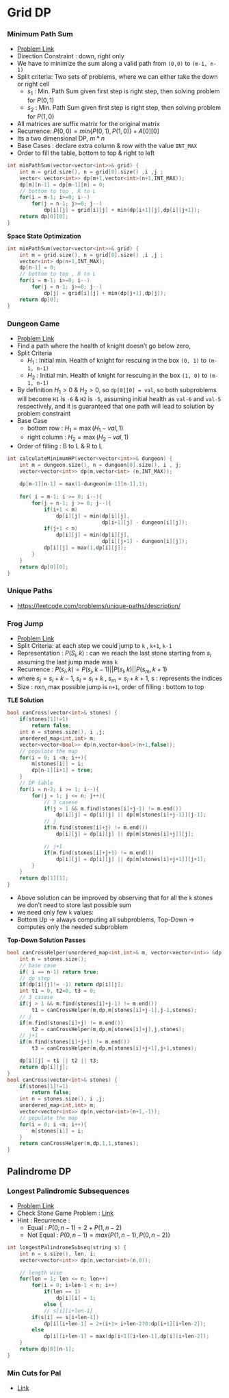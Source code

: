# Grid DP

### Minimum Path Sum

* [Problem Link](https://leetcode.com/problems/minimum-path-sum/)
* Direction Constraint : down, right only
* We have to minimize the sum along a valid path from `(0,0)` to `(m-1, n-1)`
* Split criteria: Two sets of problems, where we can either take the down or right cell
    * $s_1$ : Min. Path Sum given first step is right step, then solving problem for $P(0, 1)$
    * $s_2$ : Min. Path Sum given first step is right step, then solving problem for $P(1, 0)$
* All matrices are suffix matrix for the original matrix
* Recurrence: $P(0, 0) = min\{P(0, 1), P(1, 0)\} + A[0][0]$
* Its a two dimensional DP, $m*n$
* Base Cases : declare extra column & row with the value `INT_MAX`
* Order to fill the table, bottom to top & right to left

````c++
int minPathSum(vector<vector<int>>& grid) {
    int m = grid.size(), n = grid[0].size() ,i ,j ;
    vector< vector<int>> dp(m+1,vector<int>(n+1,INT_MAX));
    dp[m][n-1] = dp[m-1][n] = 0;
    // bottom to top , R to L
    for(i = m-1; i>=0; i--)
        for(j = n-1; j>=0; j--)
            dp[i][j] = grid[i][j] + min(dp[i+1][j],dp[i][j+1]);
    return dp[0][0]; 
}
````

**Space State Optimization**

````c++
int minPathSum(vector<vector<int>>& grid) {
    int m = grid.size(), n = grid[0].size() ,i ,j ;
    vector<int> dp(n+1,INT_MAX);
    dp[n-1] = 0;
    // bottom to top , R to L
    for(i = m-1; i>=0; i--)
        for(j = n-1; j>=0; j--)
            dp[j] = grid[i][j] + min(dp[j+1],dp[j]);
    return dp[0]; 
}
````

### Dungeon Game

* [Problem Link](https://leetcode.com/problems/dungeon-game/description/)
* Find a path where the health of knight doesn’t go below zero, 
* Split Criteria
    * $H_1$ : Initial min. Health of knight for rescuing in the box `(0, 1)` to `(m-1, n-1)`
    * $H_2$ : Initial min. Health of knight for rescuing in the box `(1, 0)` to `(m-1, n-1)`
* By definition $H_1 > 0$ & $H_2 > 0$, so `dp[0][0] = val`, so both subproblems will become `H1` is `-6` & `H2` is `-5`, assuming initial health as `val-6` and `val-5` respectively, and it is guaranteed that one path will lead to solution by problem constraint
* Base Case
    * bottom row : $H_1 = \max(H_1 - val, 1)$
    * right column : $H_2 = \max(H_2 - val, 1)$
* Order of filling : B to L & R to L

````c++
int calculateMinimumHP(vector<vector<int>>& dungeon) {
    int m = dungeon.size(), n = dungeon[0].size(), i , j;
    vector<vector<int>> dp(m,vector<int> (n,INT_MAX));
    
    dp[m-1][n-1] = max(1-dungeon[m-1][n-1],1);
    
    for( i = m-1; i >= 0; i--){
        for(j = n-1; j >= 0; j--){
            if(i+1 < m)
                dp[i][j] = min(dp[i][j],
                               dp[i+1][j] - dungeon[i][j]);
            if(j+1 < n)
                dp[i][j] = min(dp[i][j],
                               dp[i][j+1] - dungeon[i][j]);
            dp[i][j] = max(1,dp[i][j]);
        }
    }    
  	return dp[0][0];
}
````

### Unique Paths

* https://leetcode.com/problems/unique-paths/description/

### Frog Jump

* [Problem Link](https://leetcode.com/problems/frog-jump/)
* Split Criteria: at each step we could jump to `k` , `k+1`, `k-1`
* Representation : $P(S_i,k)$ : can we reach the last stone starting from $s_i$ assuming the last jump made was `k`
* Recurrence : $P(s_i, k) = P(s_j, k-1) || P(s_l, k) || P(s_m, k+1)$
* where $s_j = s_i + k - 1$, $s_l = s_i + k$ , $s_m = s_i +k+1$, s : represents the indices
* Size : nxn, max possible jump is `n+1`, order of filling : bottom to top

**TLE Solution**

````c++
bool canCross(vector<int>& stones) {
    if(stones[1]!=1)
        return false;
    int n = stones.size(), i ,j;
    unordered_map<int,int> m;
    vector<vector<bool>> dp(n,vector<bool>(n+1,false));
    // populate the map
    for(i = 0; i <n; i++){
        m[stones[i]] = i;
        dp[n-1][i+1] = true;
    }
    // DP table
    for(i = n-2; i >= 1; i--){
        for(j = 1; j <= n; j++){
            // 3 casese
            if(j > 1 && m.find(stones[i]+j-1) != m.end())
                dp[i][j] = dp[i][j] || dp[m[stones[i]+j-1]][j-1];
            // j
            if(m.find(stones[i]+j) != m.end())
                dp[i][j] = dp[i][j] || dp[m[stones[i]+j]][j];

            // j+1
            if(m.find(stones[i]+j+1) != m.end())
                dp[i][j] = dp[i][j] || dp[m[stones[i]+j+1]][j+1];
        }
    }     
  	return dp[1][1]; 
}
````

* Above solution can be improved by observing that for all the `k` stones we don’t need to store last possible sum
* we need only few `k` values:
* Bottom Up -> always computing all subproblems, Top-Down -> computes only the needed subproblem

**Top-Down Solution Passes**

````c++
bool canCrossHelper(unordered_map<int,int>& m, vector<vector<int>> &dp ,int i, int j , vector<int>& stones){
    int n = stones.size();
    // base case
    if( i == n-1) return true;
    // dp step 
    if(dp[i][j]!= -1) return dp[i][j];
    int t1 = 0, t2=0, t3 = 0;
    // 3 casese
    if(j > 1 && m.find(stones[i]+j-1) != m.end())
        t1 = canCrossHelper(m,dp,m[stones[i]+j-1],j-1,stones);
    // j
    if(m.find(stones[i]+j) != m.end())
        t2 = canCrossHelper(m,dp,m[stones[i]+j],j,stones);
    // j+1
    if(m.find(stones[i]+j+1) != m.end())
        t3 = canCrossHelper(m,dp,m[stones[i]+j+1],j+1,stones);

    dp[i][j] = t1 || t2 || t3;
    return dp[i][j];
}
bool canCross(vector<int>& stones) {
    if(stones[1]!=1)
        return false;
    int n = stones.size(), i ,j;
    unordered_map<int,int> m;
    vector<vector<int>> dp(n,vector<int>(n+1,-1));
    // populate the map
    for(i = 0; i <n; i++){
        m[stones[i]] = i;
    }    
  	return canCrossHelper(m,dp,1,1,stones);
}
````

## Palindrome DP

### Longest Palindromic Subsequences

* [Problem Link](https://leetcode.com/problems/longest-palindromic-subsequence/)
* Check Stone Game Problem : [Link](ch5.md)
* Hint : Recurrence : 
    * Equal : $P(0, n-1) = 2 + P(1, n-2)$
    * Not Equal : $P(0, n-1) = max\{P(1, n-1), P(0, n-2)\}$


````c++
int longestPalindromeSubseq(string s) {
    int n = s.size(), len, i;
    vector<vector<int>> dp(n,vector<int>(n,0));

    // length wise
    for(len = 1; len <= n; len++)
        for(i = 0; i+len-1 < n; i++)
            if(len == 1)
                dp[i][i] = 1;
    		else {
        	// s[i][i+len-1]
        if(s[i] == s[i+len-1])
            dp[i][i+len-1] = 2+(i+1> i+len-2?0:dp[i+1][i+len-2]);
        else
            dp[i][i+len-1] = max(dp[i+1][i+len-1],dp[i][i+len-2]);
    }  
  	return dp[0][n-1]; 
}
````

### Min Cuts for Pal

* [Link](https://leetcode.com/problems/palindrome-partitioning-ii/description/)
